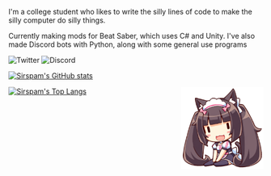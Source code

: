 I'm a college student who likes to write the silly lines of code to make the silly computer do silly things.

Currently making mods for Beat Saber, which uses C# and Unity. I've also made Discord bots with Python, along with some general use programs

![Twitter](https://img.shields.io/badge/Twitter--1DA1F2?logo=twitter&link=https://twitter.com/Sirspamalot555)
![Discord](https://img.shields.io/badge/Discord%20Server--5865F2?logo=discord&logoColor=white&link=https://discord.gg/dWX6fpGUK9)

[![Sirspam's GitHub stats](https://github-readme-stats.vercel.app/api?username=sirspam&count_private=true&hide=issues&show_icons=true&theme=react&bg_color=60,246bce,ffcc00&hide_border=true&border_radius=8)](https://github.com/anuraghazra/github-readme-stats)

[![Sirspam's Top Langs](https://github-readme-stats.vercel.app/api/top-langs/?username=sirspam&layout=compact&theme=react&bg_color=60,246bce,ffcc00&hide_border=true&border_radius=8)](https://github.com/anuraghazra/github-readme-stats)
<img src="chocola_mini_sitting.png" align="right" width="162" height="162">
